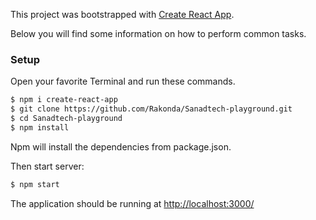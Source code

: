 This project was bootstrapped with [Create React App](https://github.com/facebookincubator/create-react-app).

Below you will find some information on how to perform common tasks.<br>

### Setup

Open your favorite Terminal and run these commands.

```sh
$ npm i create-react-app
$ git clone https://github.com/Rakonda/Sanadtech-playground.git
$ cd Sanadtech-playground
$ npm install
```
Npm will install the dependencies from package.json.

Then start server:
```sh
$ npm start
```
The application should be running at [http://localhost:3000/](http://localhost:3000/)
